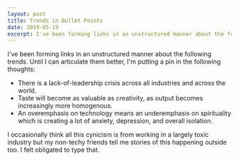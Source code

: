 ```yaml
---
layout: post
title: Trends in Bullet Points
date: 2019-05-19
excerpt: I've been forming links in an unstructured manner about the following trends. Until I can articulate them better, I'm putting a pin in the following thoughts...
---
```


I've been forming links in an unstructured manner about the following trends. Until I can articulate them better, I'm putting a pin in the following thoughts:

- There is a lack-of-leadership crisis across all industries and across the world.
- Taste will become as valuable as creativity, as output becomes increasingly more homogenous.
- An overemphasis on technology means an underemphasis on spirituality which is creating a lot of anxiety, depression, and overall isolation.

I occasionally think all this cynicism is from working in a largely toxic industry but my non-techy friends tell me stories of this happening outside too. I felt obligated to type that.